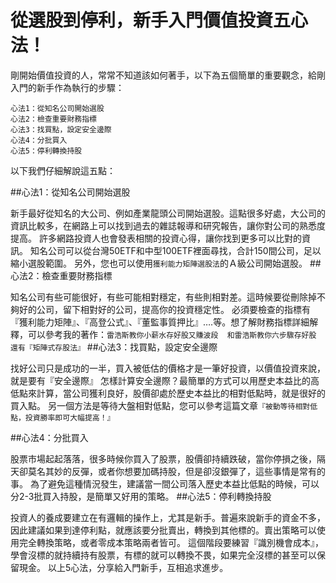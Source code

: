 # 從選股到停利，新手入門價值投資五心法！


剛開始價值投資的人，常常不知道該如何著手，以下為五個簡單的重要觀念，給剛入門的新手作為執行的步驟：

```
心法1：從知名公司開始選股
心法2：檢查重要財務指標
心法3：找買點，設定安全邊際
心法4：分批買入
心法5：停利轉換持股
```
以下我們仔細解說這五點：


##心法1：從知名公司開始選股

新手最好從知名的大公司、例如產業龍頭公司開始選股。這點很多好處，大公司的資訊比較多，在網路上可以找到過去的雜誌報導和研究報告，讓你對公司的熟悉度提高。
許多網路投資人也會發表相關的投資心得，讓你找到更多可以比對的資訊。
知名公司可以從台灣50ETF和中型100ETF裡面尋找，合計150間公司，足以縮小選股範圍。 另外，您也可以使用`獲利能力矩陣選股法`的Ａ級公司開始選股。
##心法2：檢查重要財務指標

知名公司有些可能很好，有些可能相對穩定，有些則相對差。這時候要從刪除掉不夠好的公司，留下相對好的公司，提高你的投資穩定性。
必須要檢查的指標有『獲利能力矩陣』、『高登公式』、『董監事質押比』….等。想了解財務指標詳細解釋，可以參考我的著作：`雷浩斯教你小薪水存好股又賺波段  和雷浩斯教你六步驟存好股 還有『矩陣式存股法』`
##心法3：找買點，設定安全邊際

找好公司只是成功的一半，買入被低估的價格才是一筆好投資，以價值投資來說，就是要有『安全邊際』
怎樣計算安全邊際？最簡單的方式可以用歷史本益比的高低點來計算，當公司獲利良好，股價卻處於歷史本益比的相對低點時，就是很好的買入點。
另一個方法是等待大盤相對低點，您可以參考這篇文章`『被動等待相對低點，投資勝率即可大幅提高！』`

##心法4：分批買入

股票市場起起落落，很多時候你買入了股票，股價卻持續跌破，當你停損之後，隔天卻莫名其妙的反彈，或者你想要加碼持股，但是卻沒銀彈了，這些事情是常有的事。
為了避免這種情況發生，建議當一間公司落入歷史本益比低點的時候，可以分2-3批買入持股，是簡單又好用的策略。
##心法5：停利轉換持股

投資人的養成要建立在有邏輯的操作上，尤其是新手。普遍來說新手的資金不多，因此建議如果到達停利點，就應該要分批賣出，轉換到其他標的。賣出策略可以使用完全轉換策略，或者零成本策略兩者皆可。
這個階段要練習『識別機會成本』，學會沒標的就持續持有股票，有標的就可以轉換不畏，如果完全沒標的甚至可以保留現金。
以上5心法，分享給入門新手，互相追求進步。